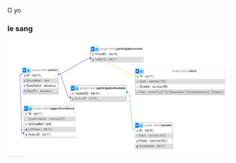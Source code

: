 O yo 
### le sang
<p align="center">
  <img src="assets/Entity_Relation_Diagram.png" alt="Entity_Relation_Diagram" width="700">
</p>
